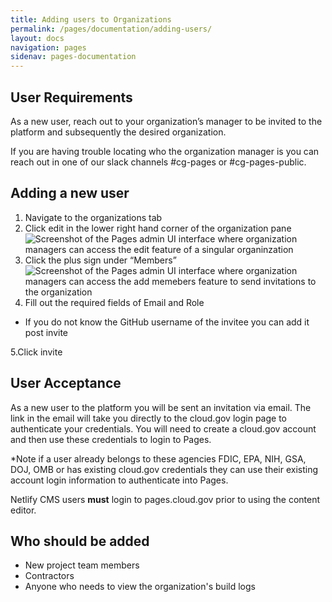 ```yaml
---
title: Adding users to Organizations
permalink: /pages/documentation/adding-users/
layout: docs
navigation: pages
sidenav: pages-documentation
---
```



## User Requirements

As a new user, reach out to your organization’s manager to be invited to the platform and subsequently the desired organization. 

If you are having trouble locating who the organization manager is you can reach out in one of our slack channels #cg-pages or #cg-pages-public.

## Adding a new user

1. Navigate to the organizations tab
2. Click edit in the lower right hand corner of the organization pane
![Screenshot of the Pages admin UI interface where organization managers can access the edit feature of a singular organinzation](edit_organization.png)
3. Click the plus sign under “Members” 
![Screenshot of the Pages admin UI interface where organization managers can access the add memebers feature to send invitations to the organization ](add_user.png)
4. Fill out the required fields of Email and Role

- If you do not know the GitHub username of the invitee you can add it post invite

5.Click invite

## User Acceptance

As a new user to the platform you will be sent an invitation via email. The link in the email will take you directly to the cloud.gov login page to authenticate your credentials.  You will need to create a cloud.gov account and then use these credentials to login to Pages. 

\*Note if a user already belongs to these agencies FDIC, EPA, NIH, GSA, DOJ, OMB or has existing cloud.gov credentials they can use their existing account login information to authenticate into Pages.


  
Netlify CMS users **must** login to pages.cloud.gov prior to using the content editor.

## Who should be added

* New project team members
* Contractors
* Anyone who needs to view the organization's build logs

